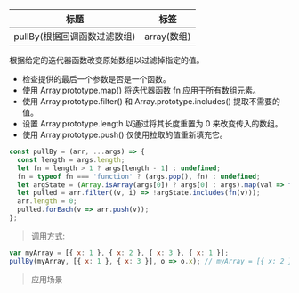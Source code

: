 | 标题                         | 标签        |
| ---------------------------- | ----------- |
| pullBy(根据回调函数过滤数组) | array(数组) |

根据给定的迭代器函数改变原始数组以过滤掉指定的值。

- 检查提供的最后一个参数是否是一个函数。
- 使用 Array.prototype.map() 将迭代器函数 fn 应用于所有数组元素。
- 使用 Array.prototype.filter() 和 Array.prototype.includes() 提取不需要的值。
- 设置 Array.prototype.length 以通过将其长度重置为 0 来改变传入的数组。
- 使用 Array.prototype.push() 仅使用拉取的值重新填充它。

```js
const pullBy = (arr, ...args) => {
  const length = args.length;
  let fn = length > 1 ? args[length - 1] : undefined;
  fn = typeof fn === 'function' ? (args.pop(), fn) : undefined;
  let argState = (Array.isArray(args[0]) ? args[0] : args).map(val => fn(val));
  let pulled = arr.filter((v, i) => !argState.includes(fn(v)));
  arr.length = 0;
  pulled.forEach(v => arr.push(v));
};
```

> 调用方式:

```js
var myArray = [{ x: 1 }, { x: 2 }, { x: 3 }, { x: 1 }];
pullBy(myArray, [{ x: 1 }, { x: 3 }], o => o.x); // myArray = [{ x: 2 }]
```

> 应用场景
